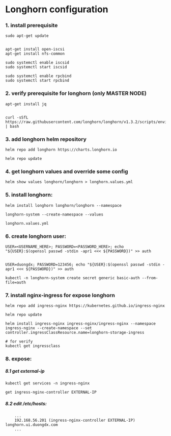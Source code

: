# Longhorn configuration

### 1. install prerequisite

```
sudo apt-get update


apt-get install open-iscsi
apt-get install nfs-common

sudo systemctl enable iscsid
sudo systemctl start iscsid

sudo systemctl enable rpcbind
sudo systemctl start rpcbind
```

### 2. verify prerequisite for longhorn (only MASTER NODE)

```
apt-get install jq


curl -sSfL https://raw.githubusercontent.com/longhorn/longhorn/v1.3.2/scripts/environment_check.sh | bash
```

### 3. add longhorn helm repository
```
helm repo add longhorn https://charts.longhorn.io

helm repo update
```

### 4. get longhorn values and override some config
```
helm show values longhorn/longhorn > longhorn.values.yml
```

### 5. install longhorn:
```
helm install longhorn longhorn/longhorn --namespace

longhorn-system --create-namespace --values

longhorn.values.yml
```

### 6. create longhorn user:
```
USER=<USERNAME_HERE>; PASSWORD=<PASSWORD_HERE>; echo "${USER}:$(openssl passwd -stdin -apr1 <<< ${PASSWORD})" >> auth


USER=duongdx; PASSWORD=123456; echo "${USER}:$(openssl passwd -stdin -apr1 <<< ${PASSWORD})" >> auth

kubectl -n longhorn-system create secret generic basic-auth --from-file=auth
```

### 7. install nginx-ingress for expose longhorn
```
helm repo add ingress-nginx https://kubernetes.github.io/ingress-nginx

helm repo update

helm install ingress-nginx ingress-nginx/ingress-nginx --namespace ingress-nginx --create-namespace --set controller.ingressClassResource.name=longhorn-storage-ingress

# for verify
kubectl get ingressclass
```

### 8. expose:

##### 8.1 get external-ip
```
kubectl get services -n ingress-nginx

get ingress-nginx-controller EXTERNAL-IP
```

##### 8.2 edit /etc/hosts:
```
    ...
    192.168.56.201 (ingress-nginx-controller EXTERNAL-IP)  longhorn.ui.duongdx.com
    ...
```
